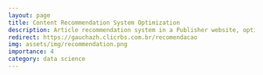 ```yaml
---
layout: page
title: Content Recommendation System Optimization
description: Article recommendation system in a Publisher website, optimized for low latency and low resource usage
redirect: https://gauchazh.clicrbs.com.br/recomendacao
img: assets/img/recommendation.png
importance: 4
category: data science
---
```

